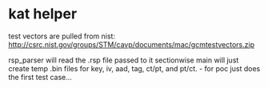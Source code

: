 # kat helper

test vectors are pulled from nist: http://csrc.nist.gov/groups/STM/cavp/documents/mac/gcmtestvectors.zip

rsp_parser will read the .rsp file passed to it sectionwise
main will just create temp .bin files for key, iv, aad, tag, ct/pt, and pt/ct.
    - for poc just does the first test case...
